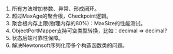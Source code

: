 1. 所有方法增加参数、异常、形成闭环。
2. 超过MaxAge的聚合根，Checkpoint逻辑。
3. 聚合根内存上限(物理内存的80%)：MaxSize的性能测试。
4. ObjectPortMapper支持可空类型转换，比如：decimal => decimal?
5. 状态后端可靠性保障。
6. 解决Newtonsoft序列化带多个构造函数类的问题。